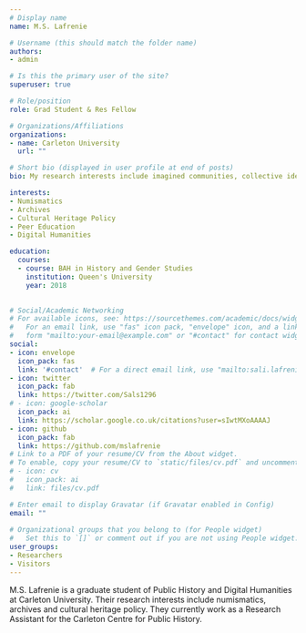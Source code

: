```yaml
---
# Display name
name: M.S. Lafrenie

# Username (this should match the folder name)
authors:
- admin

# Is this the primary user of the site?
superuser: true

# Role/position
role: Grad Student & Res Fellow

# Organizations/Affiliations
organizations:
- name: Carleton University
  url: ""

# Short bio (displayed in user profile at end of posts)
bio: My research interests include imagined communities, collective identities and numismatics.

interests:
- Numismatics
- Archives
- Cultural Heritage Policy
- Peer Education
- Digital Humanities

education:
  courses:
  - course: BAH in History and Gender Studies
    institution: Queen's University
    year: 2018
 

# Social/Academic Networking
# For available icons, see: https://sourcethemes.com/academic/docs/widgets/#icons
#   For an email link, use "fas" icon pack, "envelope" icon, and a link in the
#   form "mailto:your-email@example.com" or "#contact" for contact widget.
social:
- icon: envelope
  icon_pack: fas
  link: '#contact'  # For a direct email link, use "mailto:sali.lafrenie@carleton.ca".
- icon: twitter
  icon_pack: fab
  link: https://twitter.com/Sals1296
# - icon: google-scholar
  icon_pack: ai
  link: https://scholar.google.co.uk/citations?user=sIwtMXoAAAAJ
- icon: github
  icon_pack: fab
  link: https://github.com/mslafrenie
# Link to a PDF of your resume/CV from the About widget.
# To enable, copy your resume/CV to `static/files/cv.pdf` and uncomment the lines below.  
# - icon: cv
#   icon_pack: ai
#   link: files/cv.pdf

# Enter email to display Gravatar (if Gravatar enabled in Config)
email: ""
  
# Organizational groups that you belong to (for People widget)
#   Set this to `[]` or comment out if you are not using People widget.  
user_groups:
- Researchers
- Visitors
---
```


M.S. Lafrenie is a graduate student of Public History and Digital Humanities at Carleton University. Their research interests include numismatics, archives and cultural heritage policy. They currently work as a Research Assistant for the Carleton Centre for Public History.

